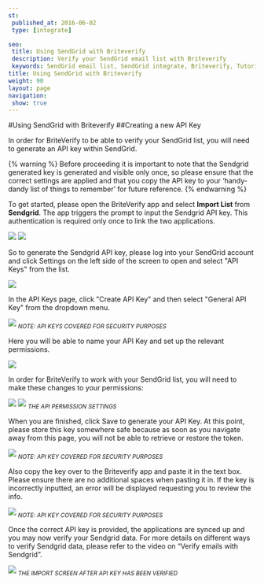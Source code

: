 ```yaml
---
st:
 published_at: 2016-06-02
 type: [integrate]

seo:
 title: Using SendGrid with Briteverify
 description: Verify your SendGrid email list with Briteverify
 keywords: SendGrid email list, SendGrid integrate, Briteverify, Tutorial
title: Using SendGrid with Briteverify
weight: 90
layout: page
navigation:
 show: true
---
```

#Using SendGrid with Briteverify
##Creating a new API Key

In order for BriteVerify to be able to verify your SendGrid list, you will need to generate an API key within SendGrid. 

{% warning %}
Before proceeding it is important to note that the Sendgrid generated key is generated and visible only once, so please ensure that the correct settings are applied and that you copy the API key to your ‘handy-dandy list of things to remember’ for future reference. 
{% endwarning %}

To get started, please open the BriteVerify app and select **Import List** from **Sendgrid**. The app triggers the prompt to input the Sendgrid API key. This authentication is required only once to link the two applications. 

![]({{root_url}}/images/Briteverify_Picture_01.jpeg) ![]({{root_url}}/images/Briteverify_Picture_02.jpeg)

So to generate the Sendgrid API key, please log into your SendGrid account and click Settings on the left side of the screen to open and select "API Keys" from the list.

![]({{root_url}}/images/Briteverify_Picture_03.jpeg)

In the API Keys page, click "Create API Key" and then select "General API Key" from the dropdown menu. 

![]({{root_url}}/images/Briteverify_Picture_04.jpeg)
<sub>*NOTE: API KEYS COVERED FOR SECURITY PURPOSES*</sub>

Here you will be able to name your API Key and set up the relevant permissions.

![]({{root_url}}/images/Briteverify_Picture_05.jpeg)

In order for BriteVerify to work with your SendGrid list, you will need to make these changes to your permissions:

![]({{root_url}}/images/Briteverify_Picture_06.jpg)
![]({{root_url}}/images/Briteverify_Picture_07.jpeg)
<sub>*THE API PERMISSION SETTINGS*</sub>

When you are finished, click Save to generate your API Key. At this point, please store this key somewhere safe because as soon as you navigate away from this page, you will not be able to retrieve or restore the token.

![]({{root_url}}/images/Briteverify_Picture_08.jpeg)
<sub>*NOTE: API KEY COVERED FOR SECURITY PURPOSES*</sub>

Also copy the key over to the Briteverify app and paste it in the text box. Please ensure there are no additional spaces when pasting it in. If the key is incorrectly inputted, an error will be displayed requesting you to review the info.

![]({{root_url}}/images/Briteverify_Picture_09.jpeg)
<sub>*NOTE: API KEY COVERED FOR SECURITY PURPOSES*</sub>

Once the correct API key is provided, the applications are synced up and you may now verify your Sendgrid data. For more details on different ways to verify Sendgrid data, please refer to the video on “Verify emails with Sendgrid”.

![]({{root_url}}/images/Briteverify_Picture_10.jpeg)
<sub>*THE IMPORT SCREEN AFTER API KEY HAS BEEN VERIFIED*</sub>
